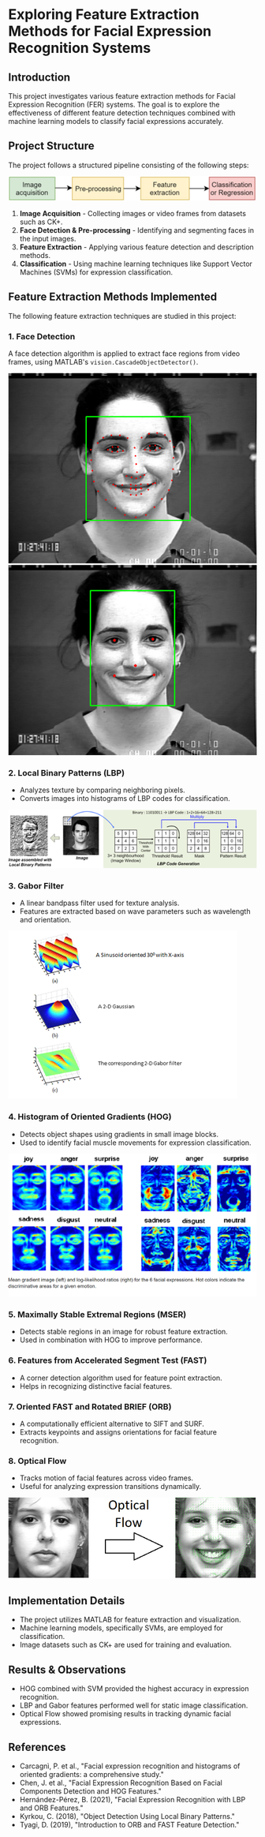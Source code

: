 # Exploring Feature Extraction Methods for Facial Expression Recognition Systems

## Introduction

This project investigates various feature extraction methods for Facial Expression Recognition (FER) systems. The goal is to explore the effectiveness of different feature detection techniques combined with machine learning models to classify facial expressions accurately.

## Project Structure

The project follows a structured pipeline consisting of the following steps:

![FER Pipeline](images/image1.png)

1. **Image Acquisition** - Collecting images or video frames from datasets such as CK+.
2. **Face Detection & Pre-processing** - Identifying and segmenting faces in the input images.
3. **Feature Extraction** - Applying various feature detection and description methods.
4. **Classification** - Using machine learning techniques like Support Vector Machines (SVMs) for expression classification.

## Feature Extraction Methods Implemented

The following feature extraction techniques are studied in this project:

### 1. Face Detection

A face detection algorithm is applied to extract face regions from video frames, using MATLAB's `vision.CascadeObjectDetector()`.

![Face Detection Result](images/image2.png)
![Face Detection Result1](images/image3.png)

### 2. Local Binary Patterns (LBP)

- Analyzes texture by comparing neighboring pixels.
- Converts images into histograms of LBP codes for classification.

![LBP Explanation](images/Picture3.png)

### 3. Gabor Filter

- A linear bandpass filter used for texture analysis.
- Features are extracted based on wave parameters such as wavelength and orientation.

![Gabor Filter Theory](images/Picture12.png)

### 4. Histogram of Oriented Gradients (HOG)

- Detects object shapes using gradients in small image blocks.
- Used to identify facial muscle movements for expression classification.

![HOG Features](images/Picture1.png)

### 5. Maximally Stable Extremal Regions (MSER)

- Detects stable regions in an image for robust feature extraction.
- Used in combination with HOG to improve performance.

### 6. Features from Accelerated Segment Test (FAST)

- A corner detection algorithm used for feature point extraction.
- Helps in recognizing distinctive facial features.

### 7. Oriented FAST and Rotated BRIEF (ORB)

- A computationally efficient alternative to SIFT and SURF.
- Extracts keypoints and assigns orientations for facial feature recognition.

### 8. Optical Flow

- Tracks motion of facial features across video frames.
- Useful for analyzing expression transitions dynamically.

![Optical Flow Example](images/image4.png)

## Implementation Details

- The project utilizes MATLAB for feature extraction and visualization.
- Machine learning models, specifically SVMs, are employed for classification.
- Image datasets such as CK+ are used for training and evaluation.

## Results & Observations

- HOG combined with SVM provided the highest accuracy in expression recognition.
- LBP and Gabor features performed well for static image classification.
- Optical Flow showed promising results in tracking dynamic facial expressions.

## References

- Carcagnì, P. et al., "Facial expression recognition and histograms of oriented gradients: a comprehensive study."
- Chen, J. et al., "Facial Expression Recognition Based on Facial Components Detection and HOG Features."
- Hernández-Pérez, B. (2021), "Facial Expression Recognition with LBP and ORB Features."
- Kyrkou, C. (2018), "Object Detection Using Local Binary Patterns."
- Tyagi, D. (2019), "Introduction to ORB and FAST Feature Detection."

